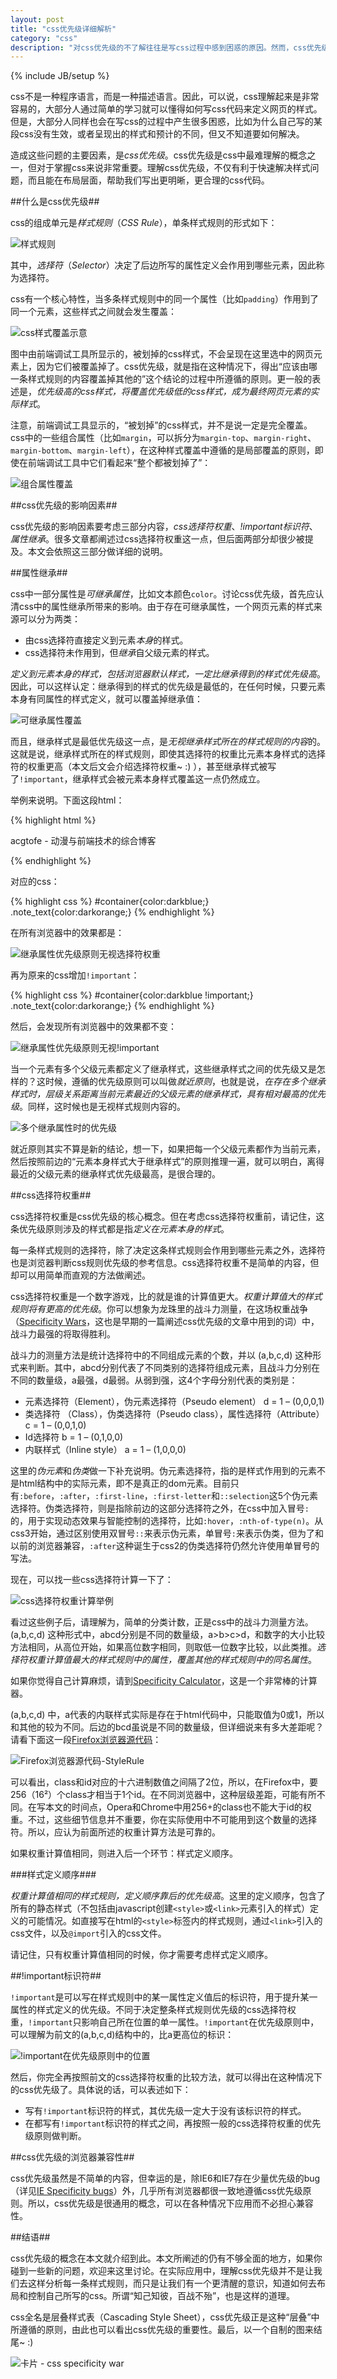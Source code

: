 ```yaml
---
layout: post
title: "css优先级详细解析"
category: "css"
description: "对css优先级的不了解往往是写css过程中感到困惑的原因。然而，css优先级并不是简单的概念，本文将在这里详细阐述css优先级。理解css优先级可以帮助你对css做更明确，更合理的布局和控制。"
---
```

{% include JB/setup %}

css不是一种程序语言，而是一种描述语言。因此，可以说，css理解起来是非常容易的，大部分人通过简单的学习就可以懂得如何写css代码来定义网页的样式。但是，大部分人同样也会在写css的过程中产生很多困惑，比如为什么自己写的某段css没有生效，或者呈现出的样式和预计的不同，但又不知道要如何解决。

造成这些问题的主要因素，是*css优先级*。css优先级是css中最难理解的概念之一，但对于掌握css来说非常重要。理解css优先级，不仅有利于快速解决样式问题，而且能在布局层面，帮助我们写出更明晰，更合理的css代码。

##什么是css优先级##

css的组成单元是*样式规则*（*CSS Rule*），单条样式规则的形式如下：

![样式规则][img_css_rule_explain]

其中，*选择符*（*Selector*）决定了后边所写的属性定义会作用到哪些元素，因此称为选择符。

css有一个核心特性，当多条样式规则中的同一个属性（比如`padding`）作用到了同一个元素，这些样式之间就会发生覆盖：

![css样式覆盖示意][img_undoing_style_example]

图中由前端调试工具所显示的，被划掉的css样式，不会呈现在这里选中的网页元素上，因为它们被覆盖掉了。css优先级，就是指在这种情况下，得出“应该由哪一条样式规则的内容覆盖掉其他的”这个结论的过程中所遵循的原则。更一般的表述是，*优先级高的css样式，将覆盖优先级低的css样式，成为最终网页元素的实际样式*。

注意，前端调试工具显示的，“被划掉”的css样式，并不是说一定是完全覆盖。css中的一些组合属性（比如`margin`，可以拆分为`margin-top`、`margin-right`、`margin-bottom`、`margin-left`），在这种样式覆盖中遵循的是局部覆盖的原则，即使在前端调试工具中它们看起来“整个都被划掉了”：

![组合属性覆盖][img_rollup_property_overwrite]

##css优先级的影响因素##

css优先级的影响因素要考虑三部分内容，*css选择符权重*、*!important标识符*、*属性继承*。很多文章都阐述过css选择符权重这一点，但后面两部分却很少被提及。本文会依照这三部分做详细的说明。

##属性继承##

css中一部分属性是*可继承属性*，比如文本颜色`color`。讨论css优先级，首先应认清css中的属性继承所带来的影响。由于存在可继承属性，一个网页元素的样式来源可以分为两类：

* 由css选择符直接定义到元素*本身*的样式。
* css选择符未作用到，但*继承*自父级元素的样式。

*定义到元素本身的样式，包括浏览器默认样式，一定比继承得到的样式优先级高*。因此，可以这样认定：继承得到的样式的优先级是最低的，在任何时候，只要元素本身有同属性的样式定义，就可以覆盖掉继承值：

![可继承属性覆盖][img_inherit_property_overwrite]

而且，继承样式是最低优先级这一点，是*无视继承样式所在的样式规则的内容*的。这就是说，继承样式所在的样式规则，即使其选择符的权重比元素本身样式的选择符的权重更高（本文后文会介绍选择符权重~ :) ），甚至继承样式被写了`!important`，继承样式会被元素本身样式覆盖这一点仍然成立。

举例来说明。下面这段html：

{% highlight html %}
<div id="container">
    <p class="note_text">acgtofe - 动漫与前端技术的综合博客</p>
</div>
{% endhighlight %}

对应的css：

{% highlight css %}
#container{color:darkblue;}
.note_text{color:darkorange;}
{% endhighlight %}

在所有浏览器中的效果都是：

![继承属性优先级原则无视选择符权重][img_inherit_regardless_of_selector_specificity]

再为原来的css增加`!important`：

{% highlight css %}
#container{color:darkblue !important;}
.note_text{color:darkorange;}
{% endhighlight %}

然后，会发现所有浏览器中的效果都不变：

![继承属性优先级原则无视!important][img_inherit_regardless_of_important]

当一个元素有多个父级元素都定义了继承样式，这些继承样式之间的优先级又是怎样的？这时候，遵循的优先级原则可以叫做*就近原则*，也就是说，*在存在多个继承样式时，层级关系距离当前元素最近的父级元素的继承样式，具有相对最高的优先级*。同样，这时候也是无视样式规则内容的。

![多个继承属性时的优先级][img_multiple_inherit]

就近原则其实不算是新的结论，想一下，如果把每一个父级元素都作为当前元素，然后按照前边的“元素本身样式大于继承样式”的原则推理一遍，就可以明白，离得最近的父级元素的继承样式优先级最高，是很合理的。

##css选择符权重##

css选择符权重是css优先级的核心概念。但在考虑css选择符权重前，请记住，这条优先级原则涉及的样式都是指*定义在元素本身的样式*。

每一条样式规则的选择符，除了决定这条样式规则会作用到哪些元素之外，选择符也是浏览器判断css规则优先级的参考信息。css选择符权重不是简单的内容，但却可以用简单而直观的方法做阐述。

css选择符权重是一个数字游戏，比的就是谁的计算值更大。*权重计算值大的样式规则将有更高的优先级*。你可以想象为龙珠里的战斗力测量，在这场权重战争（[Specificity Wars][]，这也是早期的一篇阐述css优先级的文章中用到的词）中，战斗力最强的将取得胜利。

战斗力的测量方法是统计选择符中的不同组成元素的个数，并以 (a,b,c,d) 这种形式来判断。其中，abcd分别代表了不同类别的选择符组成元素，且战斗力分别在不同的数量级，a最强，d最弱。从弱到强，这4个字母分别代表的类别是：

* 元素选择符（Element），伪元素选择符（Pseudo element） d = 1 – (0,0,0,1)
* 类选择符 （Class），伪类选择符（Pseudo class），属性选择符（Attribute） c = 1 – (0,0,1,0)
* Id选择符 b = 1 – (0,1,0,0)
* 内联样式（Inline style） a = 1 – (1,0,0,0)

这里的*伪元素*和*伪类*做一下补充说明。伪元素选择符，指的是样式作用到的元素不是html结构中的实际元素，即不是真正的dom元素。目前只有`:before`，`:after`，`:first-line`，`:first-letter`和`::selection`这5个伪元素选择符。伪类选择符，则是指除前边的这部分选择符之外，在css中加入冒号`:`的，用于实现动态效果与智能控制的选择符，比如`:hover`，`:nth-of-type(n)`。从css3开始，通过区别使用双冒号`::`来表示伪元素，单冒号`:`来表示伪类，但为了和以前的浏览器兼容，`:after`这种诞生于css2的伪类选择符仍然允许使用单冒号的写法。

现在，可以找一些css选择符计算一下了：

![css选择符权重计算举例][img_specificity_calculate_example]

看过这些例子后，请理解为，简单的分类计数，正是css中的战斗力测量方法。(a,b,c,d) 这种形式中，abcd分别是不同的数量级，a>b>c>d，和数字的大小比较方法相同，从高位开始，如果高位数字相同，则取低一位数字比较，以此类推。*选择符权重计算值最大的样式规则中的属性，覆盖其他的样式规则中的同名属性*。

如果你觉得自己计算麻烦，请到[Specificity Calculator][]，这是一个非常棒的计算器。

(a,b,c,d) 中，a代表的内联样式实际是存在于html代码中，只能取值为0或1，所以和其他的较为不同。后边的bcd虽说是不同的数量级，但详细说来有多大差距呢？请看下面这一段[Firefox浏览器源代码][]：

![Firefox浏览器源代码-StyleRule][img_firefox_css_selector_source]

可以看出，class和id对应的十六进制数值之间隔了2位，所以，在Firefox中，要256（16²）个class才相当于1个id。在不同浏览器中，这种层级差距，可能有所不同。在写本文的时间点，Opera和Chrome中用256+的class也不能大于id的权重。不过，这些细节信息并不重要，你在实际使用中不可能用到这个数量的选择符。所以，应认为前面所述的权重计算方法是可靠的。

如果权重计算值相同，则进入后一个环节：样式定义顺序。

###样式定义顺序###

*权重计算值相同的样式规则，定义顺序靠后的优先级高*。这里的定义顺序，包含了所有的静态样式（不包括由javascript创建`<style>`或`<link>`元素引入的样式）定义的可能情况。如直接写在html的`<style>`标签内的样式规则，通过`<link>`引入的css文件，以及`@import`引入的css文件。

请记住，只有权重计算值相同的时候，你才需要考虑样式定义顺序。

##!important标识符##

`!important`是可以写在样式规则中的某一属性定义值后的标识符，用于提升某一属性的样式定义的优先级。不同于决定整条样式规则优先级的css选择符权重，`!important`只影响自己所在位置的单一属性。`!important`在优先级原则中，可以理解为前文的(a,b,c,d)结构中的，比a更高位的标识：

![!important在优先级原则中的位置][img_position_of_css_important]

然后，你完全再按照前文的css选择符权重的比较方法，就可以得出在这种情况下的css优先级了。具体说的话，可以表述如下：

* 写有`!important`标识符的样式，其优先级一定大于没有该标识符的样式。
* 在都写有`!important`标识符的样式之间，再按照一般的css选择符权重的优先级原则做判断。

##css优先级的浏览器兼容性##

css优先级虽然是不简单的内容，但幸运的是，除IE6和IE7存在少量优先级的bug（详见[IE Specificity bugs][]）外，几乎所有浏览器都很一致地遵循css优先级原则。所以，css优先级是很通用的概念，可以在各种情况下应用而不必担心兼容性。

##结语##

css优先级的概念在本文就介绍到此。本文所阐述的仍有不够全面的地方，如果你碰到一些新的问题，欢迎来这里讨论。在实际应用中，理解css优先级并不是让我们去这样分析每一条样式规则，而只是让我们有一个更清醒的意识，知道如何去布局和控制自己所写的css。所谓“知己知彼，百战不殆”，也是这样的道理。

css全名是层叠样式表（Cascading Style Sheet），css优先级正是这种“层叠”中所遵循的原则，由此也可以看出css优先级的重要性。最后，以一个自制的图来结尾~ :)

![卡片 - css specificity war][img_special_card_css_specificity_war]

[img_css_rule_explain]: {{POSTS_IMG_PATH}}/201304/css_rule_explain.png "样式规则"
[img_undoing_style_example]: {{POSTS_IMG_PATH}}/201304/undoing_style_example.png "css样式覆盖示意"
[img_rollup_property_overwrite]: {{POSTS_IMG_PATH}}/201304/rollup_property_overwrite.png "组合属性覆盖"
[img_inherit_property_overwrite]: {{POSTS_IMG_PATH}}/201304/inherit_property_overwrite.png "可继承属性覆盖"
[img_inherit_regardless_of_selector_specificity]: {{POSTS_IMG_PATH}}/201304/inherit_regardless_of_selector_specificity.png "继承属性优先级原则无视选择符权重"
[img_inherit_regardless_of_important]: {{POSTS_IMG_PATH}}/201304/inherit_regardless_of_important.png "继承属性优先级原则无视!important"
[img_multiple_inherit]: {{POSTS_IMG_PATH}}/201304/multiple_inherit.png "多个继承属性时的优先级"
[img_specificity_calculate_example]: {{POSTS_IMG_PATH}}/201304/specificity_calculate_example.png "css选择符权重计算举例"
[img_firefox_css_selector_source]: {{POSTS_IMG_PATH}}/201304/firefox_css_selector_source.png "Firefox浏览器源代码-StyleRule"
[img_position_of_css_important]: {{POSTS_IMG_PATH}}/201304/position_of_css_important.png "!important在优先级原则中的位置"
[img_special_card_css_specificity_war]: {{POSTS_IMG_PATH}}/201304/special_card_css_specificity_war.jpg "卡片 - css specificity war"

[Specificity Wars]: http://www.stuffandnonsense.co.uk/archives/css_specificity_wars.html "CSS: Specificity Wars"
[Specificity Calculator]: http://specificity.keegan.st/ "Specificity Calculator"
[Firefox浏览器源代码]: http://hg.mozilla.org/mozilla-central/file/17c65d32c7b8/layout/style/StyleRule.cpp#l521 "mozilla-central source"
[IE Specificity bugs]: http://www.brunildo.org/test/IEASpec.html "IE Specificity bugs"